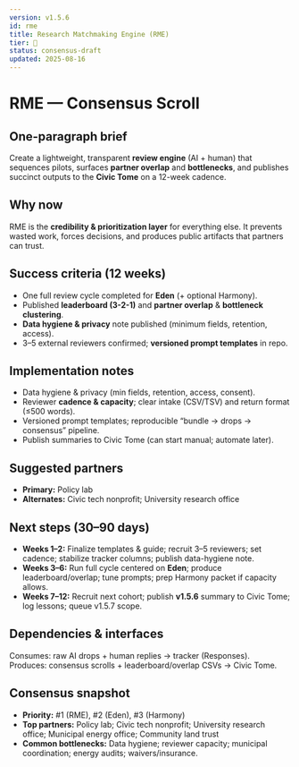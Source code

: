 ```yaml
---
version: v1.5.6
id: rme
title: Research Matchmaking Engine (RME)
tier: 🧭
status: consensus-draft
updated: 2025-08-16
---
```


# RME — Consensus Scroll

## One-paragraph brief
Create a lightweight, transparent **review engine** (AI + human) that sequences pilots, surfaces **partner overlap** and **bottlenecks**, and publishes succinct outputs to the **Civic Tome** on a 12-week cadence.

## Why now
RME is the **credibility & prioritization layer** for everything else. It prevents wasted work, forces decisions, and produces public artifacts that partners can trust.

## Success criteria (12 weeks)
- One full review cycle completed for **Eden** (+ optional Harmony).
- Published **leaderboard (3-2-1)** and **partner overlap** & **bottleneck clustering**.
- **Data hygiene & privacy** note published (minimum fields, retention, access).
- 3–5 external reviewers confirmed; **versioned prompt templates** in repo.

## Implementation notes
- Data hygiene & privacy (min fields, retention, access, consent).
- Reviewer **cadence & capacity**; clear intake (CSV/TSV) and return format (≤500 words).
- Versioned prompt templates; reproducible “bundle → drops → consensus” pipeline.
- Publish summaries to Civic Tome (can start manual; automate later).

## Suggested partners
- **Primary:** Policy lab  
- **Alternates:** Civic tech nonprofit; University research office

## Next steps (30–90 days)
- **Weeks 1–2:** Finalize templates & guide; recruit 3–5 reviewers; set cadence; stabilize tracker columns; publish data-hygiene note.  
- **Weeks 3–6:** Run full cycle centered on **Eden**; produce leaderboard/overlap; tune prompts; prep Harmony packet if capacity allows.  
- **Weeks 7–12:** Recruit next cohort; publish **v1.5.6** summary to Civic Tome; log lessons; queue v1.5.7 scope.

## Dependencies & interfaces
Consumes: raw AI drops + human replies → tracker (Responses).  
Produces: consensus scrolls + leaderboard/overlap CSVs → Civic Tome.

## Consensus snapshot
- **Priority:** #1 (RME), #2 (Eden), #3 (Harmony)  
- **Top partners:** Policy lab; Civic tech nonprofit; University research office; Municipal energy office; Community land trust  
- **Common bottlenecks:** Data hygiene; reviewer capacity; municipal coordination; energy audits; waivers/insurance.
